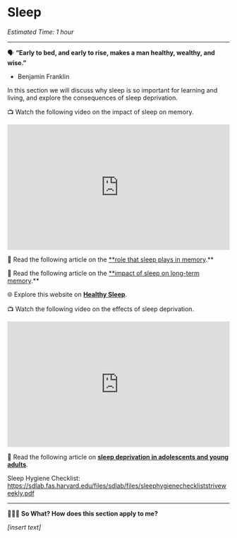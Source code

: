 # Sleep

*Estimated Time: 1 hour*

---

<aside>


🗣️ **“Early to bed, and early to rise, makes a man healthy, wealthy, and wise.”** 
- Benjamin Franklin

</aside>

In this section we will discuss why sleep is so important for learning and living, and explore the consequences of sleep deprivation.

<aside>


📺 Watch the following video on the impact of sleep on memory.

</aside>

<div style="position: relative; padding-bottom: 56.25%; height: 0;"><iframe src="https://www.youtube.com/embed/gedoSfZvBgE" title="YouTube video player" frameborder="0" allow="accelerometer; autoplay; clipboard-write; encrypted-media; gyroscope; picture-in-picture" allowfullscreen style="position: absolute; top: 0; left: 0; width: 100%; height: 100%;"></iframe></div>

<aside>


📖 Read the following article on the [**role that sleep plays in memory](https://www.bbc.com/news/health-27695144).**

</aside>

<aside>


📖 Read the following article on the [**impact of sleep on long-term memory](https://link.springer.com/article/10.1007/s00426-011-0335-6).**

</aside>

<aside>


🌐 Explore this website on [**Healthy Sleep**](http://healthysleep.med.harvard.edu/).

</aside>

<aside>


📺 Watch the following video on the effects of sleep deprivation.

</aside>

<div style="position: relative; padding-bottom: 56.25%; height: 0;"><iframe src="https://www.youtube.com/embed/dqONk48l5vY" title="YouTube video player" frameborder="0" allow="accelerometer; autoplay; clipboard-write; encrypted-media; gyroscope; picture-in-picture" allowfullscreen style="position: absolute; top: 0; left: 0; width: 100%; height: 100%;"></iframe></div>

<aside>


📖 Read the following article on [**sleep deprivation in adolescents and young adults**](https://nahic.ucsf.edu/wp-content/uploads/2014/08/Sleep-Brief-FINAL.pdf).

</aside>

Sleep Hygiene Checklist: https://sdlab.fas.harvard.edu/files/sdlab/files/sleephygienecheckliststriveweekly.pdf

---

<aside>


🤷🏿‍♀️ **So What? How does this section apply to me?**

*[insert text]*

</aside>
